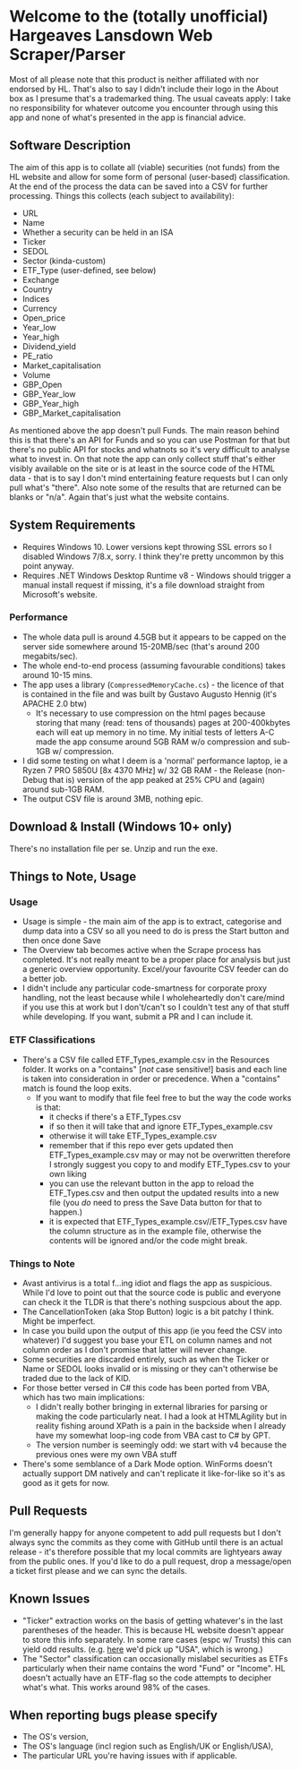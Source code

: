 ﻿# Welcome to the (totally unofficial) Hargeaves Lansdown Web Scraper/Parser

Most of all please note that this product is neither affiliated with nor endorsed by HL. That's also to say I didn't include their logo in the About box as I presume that's a trademarked thing. 
The usual caveats apply: I take no responsibility for whatever outcome you encounter through using this app and none of what's presented in the app is financial advice.

## Software Description

The aim of this app is to collate all (viable) securities (not funds) from the HL website and allow for some form of personal (user-based) classification. At the end of the process the data can be saved into a CSV for further processing.
Things this collects (each subject to availability):
- URL 
- Name 
- Whether a security can be held in an ISA 
- Ticker 
- SEDOL
- Sector (kinda-custom)
- ETF_Type (user-defined, see below)
- Exchange 
- Country 
- Indices 
- Currency 
- Open_price 
- Year_low 
- Year_high 
- Dividend_yield 
- PE_ratio 
- Market_capitalisation 
- Volume 
- GBP_Open 
- GBP_Year_low 
- GBP_Year_high 
- GBP_Market_capitalisation 

As mentioned above the app doesn't pull Funds. The main reason behind this is that there's an API for Funds and so you can use Postman for that but there's no public API for stocks and whatnots so it's very difficult to analyse what to invest in.
On that note the app can only collect stuff that's either visibly available on the site or is at least in the source code of the HTML data - that is to say I don't mind entertaining feature requests but I can only pull what's "there". Also note some of the results that are returned can be blanks or "n/a". Again that's just what the website contains.

## System Requirements

- Requires Windows 10. Lower versions kept throwing SSL errors so I disabled Windows 7/8.x, sorry. I think they're pretty uncommon by this point anyway.
- Requires .NET Windows Desktop Runtime v8 - Windows should trigger a manual install request if missing, it's a file download straight from Microsoft's website.

### Performance

- The whole data pull is around 4.5GB but it appears to be capped on the server side somewhere around 15-20MB/sec (that's around 200 megabits/sec).
- The whole end-to-end process (assuming favourable conditions) takes around 10-15 mins.
- The app uses a library (`CompressedMemoryCache.cs`) - the licence of that is contained in the file and was built by Gustavo Augusto Hennig (it's APACHE 2.0 btw)
    - It's necessary to use compression on the html pages because storing that many (read: tens of thousands) pages at 200-400kbytes each will eat up memory in no time. My initial tests of letters A-C made the app consume around 5GB RAM w/o compression and sub-1GB w/ compression.
- I did some testing on what I deem is a 'normal' performance laptop, ie a Ryzen 7 PRO 5850U [8x 4370 MHz] w/ 32 GB RAM - the Release (non-Debug that is) version of the app peaked at 25% CPU and (again) around sub-1GB RAM.
- The output CSV file is around 3MB, nothing epic.

## Download & Install (Windows 10+ only)

There's no installation file per se. Unzip and run the exe.

## Things to Note, Usage

### Usage

- Usage is simple - the main aim of the app is to extract, categorise and dump data into a CSV so all you need to do is press the Start button and then once done Save
- The Overview tab becomes active when the Scrape process has completed. It's not really meant to be a proper place for analysis but just a generic overview opportunity. Excel/your favourite CSV feeder can do a better job.
- I didn't include any particular code-smartness for corporate proxy handling, not the least because while I wholeheartedly don't care/mind if you use this at work but I don't/can't so I couldn't test any of that stuff while developing. If you want, submit a PR and I can include it.

### ETF Classifications

- There's a CSV file called ETF_Types_example.csv in the Resources folder. It works on a "contains" [_not_ case sensitive!] basis and each line is taken into consideration in order or precedence. When a "contains" match is found the loop exits. 
  - If you want to modify that file feel free to but the way the code works is that:
    - it checks if there's a ETF_Types.csv
    - if so then it will take that and ignore ETF_Types_example.csv
    - otherwise it will take ETF_Types_example.csv
    - remember that if this repo ever gets updated then ETF_Types_example.csv may or may not be overwritten therefore I strongly suggest you copy to and modify ETF_Types.csv to your own liking
    - you can use the relevant button in the app to reload the ETF_Types.csv and then output the updated results into a new file (you _do_ need to press the Save Data button for that to happen.)
    - it is expected that ETF_Types_example.csv//ETF_Types.csv have the column structure as in the example file, otherwise the contents will be ignored and/or the code might break.

### Things to Note

- Avast antivirus is a total f...ing idiot and flags the app as suspicious. While I'd love to point out that the source code is public and everyone can check it the TLDR is that there's nothing suspcious about the app.
- The CancellationToken (aka Stop Button) logic is a bit patchy I think. Might be imperfect.
- In case you build upon the output of this app (ie you feed the CSV into whatever) I'd suggest you base your ETL on column names and not column order as I don't promise that latter will never change.
- Some securities are discarded entirely, such as when the Ticker or Name or SEDOL looks invalid or is missing or they can't otherwise be traded due to the lack of KID.
- For those better versed in C# this code has been ported from VBA, which has two main implications:
    - I didn't really bother bringing in external libraries for parsing or making the code particularly neat. I had a look at HTMLAgility but in reality fishing around XPath is a pain in the backside when I already have my somewhat loop-ing code from VBA cast to C# by GPT.
    - The version number is seemingly odd: we start with v4 because the previous ones were my own VBA stuff
- There's some semblance of a Dark Mode option. WinForms doesn't actually support DM natively and can't replicate it like-for-like so it's as good as it gets for now.

## Pull Requests

I'm generally happy for anyone competent to add pull requests but I don't always sync the commits as they come with GitHub until there is an actual release - it's therefore possible that my local commits are lightyears away from the public ones. If you'd like to do a pull request, drop a message/open a ticket first please and we can sync the details.

## Known Issues

- "Ticker" extraction works on the basis of getting whatever's in the last parentheses of the header. This is because HL website doesn't appear to store this info separately. In some rare cases (espc w/ Trusts) this can yield odd results. (e.g. [here](https://www.hl.co.uk/shares/shares-search-results/b/baillie-gifford-us-growth-trust-ord) we'd pick up "USA", which is wrong.)
- The "Sector" classification can occasionally mislabel securities as ETFs particularly when their name contains the word "Fund" or "Income". HL doesn't actually have an ETF-flag so the code attempts to decipher what's what. This works around 98% of the cases.

## When reporting bugs please specify
- The OS's version,
- The OS's language (incl region such as English/UK or English/USA),
- The particular URL you're having issues with if applicable.